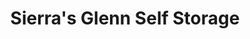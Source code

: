---
title: "Sierra's Glenn Self Storage"
url: /harrisburg/sierras-glenn-self-storage/
shop: storage rental
---